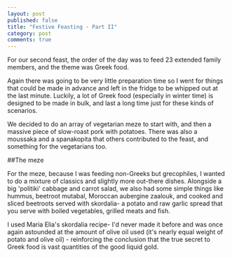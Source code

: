 ```yaml
---
layout: post
published: false
title: "Festive Feasting - Part II"
category: post
comments: true
---
```


For our second feast, the order of the day was to feed 23 extended family members, and the theme was Greek food. 

Again there was going to be very little preparation time so I went for things that could be made in advance and left in the fridge to be whipped out at the last minute. Luckily, a lot of Greek food (especially in winter time) is designed to be made in bulk, and last a long time just for these kinds of scenarios.

We decided to do an array of vegetarian meze to start with, and then a massive piece of slow-roast pork with potatoes. There was also a moussaka and a spanakopita that others contributed to the feast, and something for the vegetarians too.

##The meze

For the meze, because I was feeding non-Greeks but grecophiles, I wanted to do a mixture of classics and slightly more out-there dishes. Alongside a big 'politiki' cabbage and carrot salad, we also had some simple things like hummus, beetroot mutabal, Moroccan aubergine zaalouk, and cooked and sliced beetroots served with skordalia- a potato and raw garlic spread that you serve with boiled vegetables, grilled meats and fish. 

I used Maria Elia's skordalia recipe- I'd never made it before and was once again astounded at the amount of olive oil used (it's nearly equal weight of potato and olive oil) - reinforcing the conclusion that the true secret to Greek food is vast quantities of the good liquid gold. 

